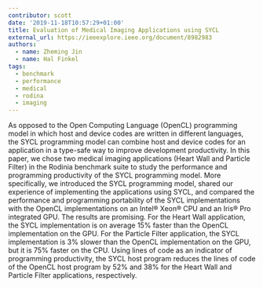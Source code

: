 ```yaml
---
contributor: scott
date: '2019-11-18T10:57:29+01:00'
title: Evaluation of Medical Imaging Applications using SYCL
external_url: https://ieeexplore.ieee.org/document/8982983
authors:
  - name: Zheming Jin
  - name: Hal Finkel
tags:
  - benchmark
  - performance
  - medical
  - rodina
  - imaging
---
```


As opposed to the Open Computing Language (OpenCL) programming model in which host and device codes are written in
different languages, the SYCL programming model can combine host and device codes for an application in a type-safe way
to improve development productivity. In this paper, we chose two medical imaging applications (Heart Wall and Particle
Filter) in the Rodinia benchmark suite to study the performance and programming productivity of the SYCL programming
model. More specifically, we introduced the SYCL programming model, shared our experience of implementing the
applications using SYCL, and compared the performance and programming portability of the SYCL implementations with the
OpenCL implementations on an Intel® Xeon® CPU and an Iris® Pro integrated GPU. The results are promising. For the Heart
Wall application, the SYCL implementation is on average 15% faster than the OpenCL implementation on the GPU. For the
Particle Filter application, the SYCL implementation is 3% slower than the OpenCL implementation on the GPU, but it is
75% faster on the CPU. Using lines of code as an indicator of programming productivity, the SYCL host program reduces
the lines of code of the OpenCL host program by 52% and 38% for the Heart Wall and Particle Filter applications,
respectively.
